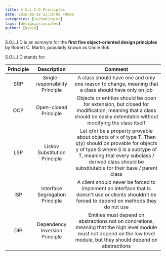 ```yaml
---
title: S.O.L.I.D Principles
date: 2016-05-19 21:30:00 +0800
categories: [technologies]
tags: [design,principles]
author: [Kevin]
---
```


S.O.L.I.D is an acronym for the **first five object-oriented design principles** by Robert C. Martin, popularly known as Uncle Bob.

S.O.L.I.D stands for:

| Principle | Description                       | Comment |
|:---------:|:---------------------------------:|:-------:|
| SRP       |  Single-responsibility Principle  | A class should have one and only one reason to change, meaning that a class should have only on job |
| OCP       |  Open-closed Principle            | Objects or entities should be open for extension, but closed for modification, meaning that a class should be easily extendable without modifying the class itself |
| LSP       |  Liskov Substitution Principle    | Let q(x) be a property provable about objects of x of type T. Then q(y) should be provable for objects y of type S where S is a subtype of T, meaning that every subclass / derived class should be substitutable for their base / parent class |
| ISP       |  Interface Segregation Principle  | A client should never be forced to implement an interface that is doesn't use or clients shouldn't be forced to depend on methods they do not use |
| DIP       |  Dependency Inversion Principle   | Entities must depend on abstractions not on concretions, meaning that the high level module must not depend on the low level module, but they should depend on abstractions |